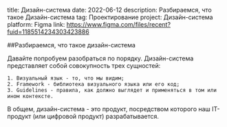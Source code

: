 ﻿title: Дизайн-система
date: 2022-06-12
description: Разбираемся, что такое Дизайн-система
tag: Проектирование
project: Дизайн-система
platform: Figma
link: https://www.figma.com/files/recent?fuid=1185514234303423886

##Разбираемся, что такое дизайн-система

Давайте попробуем разобраться по порядку. Дизайн-система представляет собой совокупность трех сущностей:
	
	1. Визуальный язык - то, что мы видим;
	2. Framework - библиотека визуального языка или его код;
	3. Guidelines - правила, как должно выглядет и применяться в том или ином контексте.

В общем, дизайн-система - это продукт, посредством которого наш IT-продукт (или цифровой продукт)
разрабатывается. 